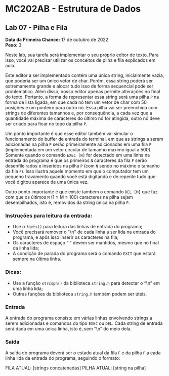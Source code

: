 # MC202AB - Estrutura de Dados

## Lab 07 - Pilha e Fila

**Data da Primeira Chance:** 17 de outubro de 2022  
**Peso:** 3

Neste lab, sua tarefa será implementar o seu próprio editor de texto. Para isso, você vai precisar utilizar os conceitos de pilha e fila explicados em aula.

Este editor a ser implementado contém uma única string, inicialmente vazia, que poderia ser um único vetor de char. Porém, essa string poderá ser extremamente grande e alocar tudo isso de forma sequencial pode ser problemático. Além disso, nosso editor apenas permite alterações no final do texto. Portanto, a forma de representar essa string será uma pilha `P` na forma de lista ligada, em que cada nó tem um vetor de char com 50 posições e um ponteiro para outro nó. Essa pilha vai ser preenchida com strings de diferentes tamanhos e, por consequência, a cada vez que a quantidade máxima de caracteres do último nó for atingida, outro nó deve ser criado para ficar no topo da pilha `P`.

Um ponto importante é que esse editor também vai simular o funcionamento do buffer de entrada do terminal, em que as strings a serem adicionadas na pilha `P` serão primeiramente adicionadas em uma fila `F` (implementada em um vetor circular de tamanho máximo igual a 500). Somente quando o comando `EXEC [N]` for detectado em uma linha na entrada do programa é que os primeiros `N` caracteres da fila `F` serão desenfileirados e inseridos na pilha `P` (com `N` sendo no máximo o tamanho da fila `F`). Isso ilustra aquele momento em que o computador tem um pequeno travamento quando você está digitando e de repente tudo que você digitou aparece de uma única vez.

Outro ponto importante é que existe também o comando `DEL [M]` que faz com que os últimos `M` (1 ≤ M ≤ 100) caracteres na pilha sejam desempilhados, isto é, removidos da string única na pilha `P`.

### Instruções para leitura da entrada:

- Use o `fgets()` para leitura das linhas de entrada do programa;
- Você precisará remover o "\n" de cada linha a ser lida na entrada do programa, e após isso inserir os caracteres na fila;
- Os caracteres de espaço “ “ devem ser mantidos, mesmo que no final da linha lida;
- A condição de parada do programa será o comando `EXIT` que estará sempre na última linha.

### Dicas:

- Use a função `strcspn()` da biblioteca `string.h` para detectar o “\n” em uma linha lida;
- Outras funções da biblioteca `string.h` também podem ser úteis.

### Entrada

A entrada do programa consiste em várias linhas envolvendo strings a serem adicionadas e comandos do tipo `EXEC` ou `DEL`. Cada string de entrada será dada em uma única linha, isto é, sem “\n” do meio dela.

### Saída

A saída do programa deverá ser o estado atual da fila `F` e da pilha `P` a cada linha lida da entrada do programa, seguindo o formato:

FILA ATUAL: [strings concatenadas]
PILHA ATUAL: [string na pilha]
